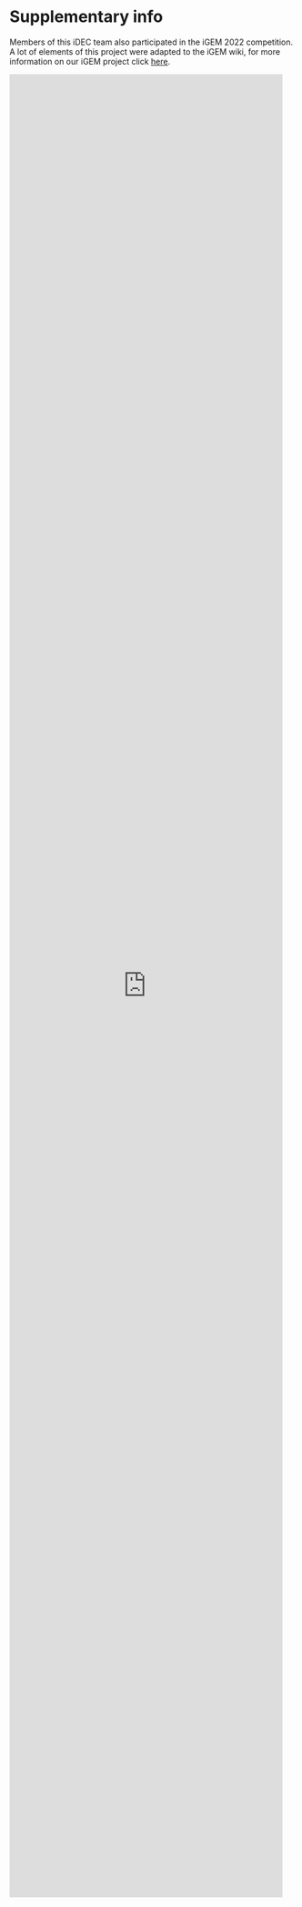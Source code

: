 # Supplementary info


Members of this iDEC team also participated in the iGEM 2022 competition. A lot of elements of this project were adapted to the iGEM wiki, for more information on our iGEM project click <a href="https://2022.igem.wiki/edinburgh-uhas-ghana/index.html"><u>here</u></a>.

<embed src="https://static.igem.wiki/teams/4390/wiki/dev/supplementary-info.pdf" style="height: 80vh; width: 50vw;">
